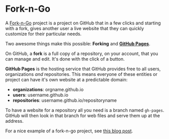 # Fork-n-Go

A [Fork-n-Go](http://jlord.github.io/forkngo/) project is a project on GitHub that in a few clicks and starting with a fork, gives another user a live website that they can quickly customize for their particular needs.

Two awesome things make this possible: **Forking** and [**GitHub Pages**](http://pages.github.com).

On GitHub, a **fork** is a full copy of a repository, on your account, that you
can manage and edit. It's done with the click of a button.

**GitHub Pages** is the hosting service that GitHub provides free to all users,
organizations _and_ repositories. This means everyone of these entities or
project can have it's own website at a predictable domain:

- **organizations**: orgname.github.io
- **users**: username.github.io
- **repositories**: username.github.io/repositoryname

To have a website for a repository all you need is a branch named `gh-pages`.
GitHub will then look in that branch for web files and serve them up at the
address.

For a nice example of a fork-n-go project, see [this blog post](http://jlord.us/fork-n-go/).
